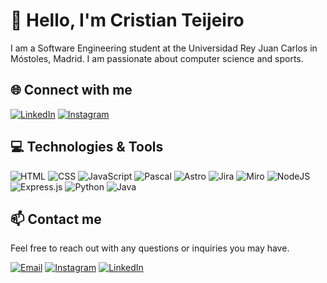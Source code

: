 # 👋 Hello, I'm Cristian Teijeiro

I am a Software Engineering student at the Universidad Rey Juan Carlos in Móstoles, Madrid. I am passionate about computer science and sports.

## 🌐 Connect with me
[![LinkedIn](https://img.shields.io/badge/LinkedIn-0077B5?style=for-the-badge&logo=linkedin&logoColor=white)](https://www.linkedin.com/in/cristian-teijeiro-parga-24880630b)
[![Instagram](https://img.shields.io/badge/Instagram-E4405F?style=for-the-badge&logo=instagram&logoColor=white)](https://www.instagram.com/teijeiro7/)

## 💻 Technologies & Tools
![HTML](https://img.shields.io/badge/HTML-E34F26?style=for-the-badge&logo=html5&logoColor=white)
![CSS](https://img.shields.io/badge/CSS-1572B6?style=for-the-badge&logo=css3&logoColor=white)
![JavaScript](https://img.shields.io/badge/JavaScript-F7DF1E?style=for-the-badge&logo=javascript&logoColor=black)
![Pascal](https://img.shields.io/badge/Pascal-00599C?style=for-the-badge&logo=pascal&logoColor=white)
![Astro](https://img.shields.io/badge/Astro-FF5A60?style=for-the-badge&logo=astro&logoColor=white)
![Jira](https://img.shields.io/badge/Jira-0052CC?style=for-the-badge&logo=jira&logoColor=white)
![Miro](https://img.shields.io/badge/Miro-050038?style=for-the-badge&logo=miro&logoColor=white)
![NodeJS](https://img.shields.io/badge/Node.js-6DA55F?style=for-the-badge&logo=node.js&logoColor=white)
![Express.js](https://img.shields.io/badge/Express.js-404d59?style=for-the-badge&logo=express&logoColor=61DAFB)
![Python](https://img.shields.io/badge/Python-3670A0?style=for-the-badge&logo=python&logoColor=ffdd54)
![Java](https://img.shields.io/badge/Java-ED8B00?style=for-the-badge&logo=openjdk&logoColor=white)

## 📫 Contact me
Feel free to reach out with any questions or inquiries you may have.

[![Email](https://img.shields.io/badge/Email-D14836?style=for-the-badge&logo=gmail&logoColor=white)](mailto:teijeiroparga@outlook.com)
[![Instagram](https://img.shields.io/badge/Instagram-E4405F?style=for-the-badge&logo=instagram&logoColor=white)](https://www.instagram.com/teijeiro7/)
[![LinkedIn](https://img.shields.io/badge/LinkedIn-0077B5?style=for-the-badge&logo=linkedin&logoColor=white)](https://www.linkedin.com/in/cristian-teijeiro-parga-24880630b)
